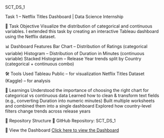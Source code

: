 SCT_DS_1

Task 1 – Netflix Titles Dashboard | Data Science Internship

📌 Task Objective
Visualize the distribution of categorical and continuous variables.
I extended this task by creating an interactive Tableau dashboard using the Netflix dataset.

📊 Dashboard Features
Bar Chart – Distribution of Ratings (categorical variable)
Histogram – Distribution of Duration in Minutes (continuous variable)
Stacked Histogram – Release Year trends split by Country (categorical + continuous combo)

🛠 Tools Used
Tableau Public – for visualization
Netflix Titles Dataset (Kaggle) – for analysis

🎯 Learnings
Understood the importance of choosing the right chart for categorical vs continuous data
Learned how to clean & transform text fields (e.g., converting Duration into numeric minutes)
Built multiple worksheets and combined them into a single dashboard
Explored how country-level filters change trends across release years

📂 Repository Structure
🔗 GitHub Repository: SCT_DS_1

🔗 View the Dashboard
[Click here to view the Dashboard](https://public.tableau.com/views/NetflixDashboard-Mythri/Dashboard1?:language=en-US&publish=yes&:sid=&redirect=auth&)


